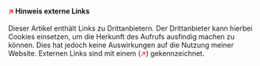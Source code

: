 #### <span style="color: red;">↗</span> Hinweis externe Links ####

Dieser Artikel enthält Links zu Drittanbietern. Der Drittanbieter kann hierbei Cookies einsetzen, um die Herkunft des Aufrufs ausfindig machen zu können. Dies hat jedoch keine Auswirkungen auf die Nutzung meiner Website. Externen Links sind mit einem (<span style="color: red;">↗</span>) gekennzeichnet.


[Moby Dick III]: http://www.moby-dick.de "Segelyacht Moby Dick III"
[eat and STYLE Hamburg]: http://www.eat-and-style.de/hamburg/Home.html  "eat and STYLE, Hamburg"
[wiki]: http://wikipedia.org  "Online Encyclopedia"
[id]: url  "tooltip"
[MC Pfungstadt e.V.]: https://www.mc-pfungstadt.de "Motorsportclub Pfungstadt 1952 e.V. im ADAC"
[Adventure Tour]: http://www.ktm.com/ridektm/ktm-adventure-tours.html "Ride KTM - Feel KTM"
[Alfie Cox]: http://www.alfiecox.co.za "Alfie Cox Racing"
[Google Mail]: http://mail.google.com "Google Mail"
[Google]: http://www.google.de "Google Suche"
[IFTTT]: https://ifttt.com/ "If This Than That - Put the internet to work for you."
[Dropbox]: https://www.dropbox.com/ "Dropbox"
[Hazel]: http://www.noodlesoft.com/ "Hazel - Automated Organization for your Mac"
[SWR3]: http://www.swr3.de "Hier geht das Radio weiter"
[Johann Lafer]: http://www.johannlafer.de "Die Welt des Johann Lafer"
[Gernsheimer Hochseekameradschaft e.V.]: http://www.gernsheimer-hochseekameradschaft.de/ "Gernsheimer Hochseekameradschaft e.V. - Rund um die Segelyacht Moby Dick III."
[Geek & Poke]: http://geek-and-poke.com/ "As long as there is someone who gets the title"
[Vivian Maier]: http://www.vivianmaier.com/ "Vivian Maier Photographer | Official website of Vivian Maier | Vivian Maier Portfolios, Prints, Exhibitions, Books and documentary film"
[artsy.net/artist/vivian-maier]: https://www.artsy.net/artist/vivian-maier "Discover art from leading galleries, museums, and private collections."
[Speed-Pixx.de]: http://www.speed-pixx.de "Fotografien von Andreas Lange" 
[GitHub]: https://github.com/ "Powerful collaboration, code review, and code management for open source and private projects." 
[Jekyll]: http://jekyllrb.com/ "Transform your plain text into static websites and blogs."
[Octopress]: http://octopress.org/ "A blogging framework for hackers."
[EisFair]: http://www.eisfair.org/ "the easy internet server"
[Gjestehuset 102]: http://www.gjestehuset102.no/ "Guesthouse 102 is located in Nybyen, about 2 km from the center of Longyearcity." 
[Spitzbergen.de]: https://www.spitzbergen.de "Informationen und Hinweise, Reiseführer und Literatur, Arktis-Erlebnisreisen, Bilder, Links und mehr rund um die arktische Inselgruppe"
[Noorderlicht]: http://www.noorderlicht.nu "Zweimastschoner Noorderlicht"
[Lake Louise Gondel]: http://www.lakelouisegondola.com/ "The Lake Louise Gondola is one of the best places on earth to see wild grizzly bears in their natural environment."
[Truffle Pigs]: http://www.trufflepigs.com/ "Real food for real people in real time in Field, British Columbia."
[Caribou Grill]: http://www.caribougrill.com/ "caribougrill@gmail.com 1002 - 5th Avenue PO Box 278 Valemount BC, V0E 2Z0 Ph: 250 566 8244 Fax: 250 566 8245"
[Hoodoos]: http://www.traveldrumheller.com/index.php/directory/7-Drumheller-Hoodoos "Hoodoos in Drumheller, Alberta - Heart of the Canadian Badlands"
[Lake Side Inn]: http://lakesideinn.bc.ca/ "Charming bed and breakfast accommodations on Kamloops Lake, half an hour from downtown Kamloops, British Columbia"
[Great Divide Lodge]: http://www.thegreatdividelodge.com/ "Located at the summit of the famous Kicking Horse Pass in Yoho National Park, The Great Divide Lodge overlooks the Canadian Rockies and beautiful Wapta Lake."
[Lakeview Signature Inn]: https://www.lakeviewhotels.com/hotels/calgary-airport/ "Welcome to Lakeview Signature Inn – your all-suite choice at the Calgary Airport! Whether visiting Calgary for one day or for a longer stay, we can help make living on the road easier."
[Calgary Tower]: http://www.calgarytower.com/ "At 1228 metres above sea level, the Calgary Tower is home to the highest 360° observation deck in the world and is your gateway to Calgary’s art, culture, entertainment, and nightlife."
[Ice House Oyster Bar]: http://icehousetofino.ca/ "Ice House Oyster Bar"
[Cabelas]: http://www.cabelas.ca/find-a-store/nanaimo/12 "World's Foremost Outfitter"
[Duffin Cove Resort]: http://www.duffin-cove-resort.com/ "Duffin Cove Resort"
[Torque Masters]: http://torquemasters.ca/ "The Torque Masters is a family-oriented car club in Sidney, B.C."
[Coco Rico Cafe]: http://www.cocoricocafe.ca/ "We Welcome you to Coco-Rico Cafe located at 1290 Robson Street, Downtown, Vancouver, BC"
[Point of View Cameras Vancouver]:http://pointofviewcameras.ca/gopro/gopro-vancouver "PointofViewCameras Vancouver carries the largest selection of In Stock GoPro Cameras and Go Pro Accessories in Vancouver."
[Disney Wonder]: https://de.wikipedia.org/wiki/Disney_Wonder "Die Disney Wonder (dt. Wunder) ist ein Kreuzfahrtschiff der Reederei Disney Cruise Line."
[Top of Vancouver Restaurant]: http://www.topofvancouver.com/ "Top of Vancouver - Revolving Restaurant"
[Qoola]: http://www.qoola.com/ "Frozen Yogurt"
[Nandos]: http://www.nandos.ca/ "PERi-PERi flame-grilled Chicken"
[Maxi-Daxi]: http://maxi-daxi.de/ "Die günstige Alternative"
[Butchards Gardens]: http://www.butchartgardens.com/de "Es erwartet Sie ein Paradies für Gartenliebhaber, Photographen und Romantiker."
[Howe Sound Brauerei]: http://www.howesound.com/ "Since 1996, we’ve been brewing an award-winning selection of ales and lagers in beautiful Squamish, BC."
[Britannia Mine Museum]: http://www.britanniaminemuseum.ca/ "Britannia Mine Museum"
[Fotos aus der Box]: https://www.fotos-aus-der-box.de/ "Fotos aus der Box - FotoBox für Gernsheim und Umgebung"
[Biebesheim am Rheinkilometer 464]: http://www.biebesheim-am-rheinkilometer464.de/ "Ein Weblog von Simone Frank" 
[Werbetechnik Harth]: http://www.werbetechnik-harth.de/ "Werbetechnik Harth - Entwurf, Textilwerbung, Beschriftung, Digitaldruck"
[DEKO Creativ]: http://www.deko-creativ-online.de/ "Dekorationen, aus und mit Leidenschaft"
[Fahrzeugbau Nothnagel GmbH]: http://www.fzb-nothnagel.de "Husqvarna Händler, Anhänger und Vermietung"
[RL-Reisemobile]: http://rl-reisemobile.de/ "Erobern Sie mit uns und unseren Wohnmobilen ganz Europa!"
[Alle Wetter mit Regenbogen]: http://www.ardmediathek.de/tv/alle-wetter/alle-wetter-ganze-Sendung/hr-fernsehen/Video?bcastId=3350202&documentId=36252468 "Alle Wetter Sendung im Hessischen Rundfunk mit dem doppelten Regenbogen Bild von Thomas Wetterer"
[Gernsheimer Fischerfest]: http://www.rheinisches-fischerfest.de/ "Großes Volksfest zwischen Rhein und Hafen, mit Front- und Höhenfeuerwerk, Fischerstechen, Händlern, Fahrgeschäften und attraktivem Programm."
[Quoka]: http://www.quoka.de/ "Kostenlose Kleinanzeigen"
[Landi]: http://www.landi.ch/shop/de/smoker-texas-ranger-l "Smoker Texas Ranger"
[Schlosserei Tragesser]: http://tragesser-schlosserei.de/ "Schlosserei Tragesser - Stahl-Metallbau, Edelstahlverarbeitung"
[SIGMA]: https://www.sigma-foto.de/ "Kamera, Digitalkamera, Blitzgerät und Objektive. SIGMA (Deutschland) GmbH"
[Basil's Bar]: http://www.basilsbar.com "Basil's Bar auf Mustique"
[Beachcomber]: http://www.beachcomberstaugustine.com/ "Where A Street meets the ocean"
[Kennedy Space Center]: https://www.kennedyspacecenter.com/ "Kennedy Space Center"
[MSC Wartturm]: https://www.mscw.de/ "Motorsportclub Wartturm e.V. im ADAC"
[Intermoto 2002]: https://saarmesse.de/ "messe saar - sehen, fühlen, erleben"
[Intermoto 2003]: https://saarmesse.de/ "messe saar - sehen, fühlen, erleben"
[Space X]: http://www.spacex.com/ "SpaceX designs, manufactures and launches advanced rockets and spacecraft"
[Bubba Gump]: http://www.bubbagump.com/ "Great Food, Great Fun, Great Party."
[Quidi Vidi Brewery]: https://quidividibrewery.ca/ "Quidi Vidi Brewery Iceberg Beer"
[Magnum and Steins]: http://www.magnumandsteins.ca/ "A Restaurant, Wine & Cocktail Bar offering fresh seasonal local food downtown St. John's, Newfoundland."
[Georg House B&B]: http://www.georgehousebnb.com/ "Built in 1885, the Lloyd George House of Dildo is a landmark in the community and a symbol of the lasting influence of the family."
[Heart's Content Lighthouse]: https://www.pc.gc.ca/apps/dfhd/page_hl_eng.aspx?id=15052&i=72312 "The Heart's Content Lighthouse is an 8.7 metres (28.5 ft) cylindrical cast iron tower. It is located at the entrance to Heart's Content Harbour, on the eastern side of Trinity Bay, about halfway up the Bay de Verde Peninsula. It is the first lighthouse on the site."
[Bird Island B&B]: http://www.birdislandinn.com/ "Bird Island B&B is the perfect retreat for those looking for a relaxing but interesting vacation spot."
[Whitsha Inn B&B]: http://www.whitshainn.com/ "Whitsha Inn is located within Twillingate, Newfoundland."
[Dinner Theatre]: https://vacationintheisles.com/dinnertheatre/ "Located in the heart of Twillingate, just before Shoal Tickle Bridge, we offer a dinner and a show six nights a week (Monday through to Saturday), from the end of May until late September."
[Annie's]: http://anniesrestaurant.ca/ "Annies Harbor Restaurant"
[Fogo Island Inn]: https://www.fogoislandinn.ca/ "An Island off an Island"
[Sansome's Seafood Restaurant]: http://www.sansomeslobsterpool.com/ "Welcome to Sansome's Seafood Restaurant"
[Island Vista B&B]: https://www.islandsvistabandb.com/ "Fully renovated beautiful home on the ocean in Forrester's Point, NL."
[Ben's Studio]: http://www.bensstudio.ca/ "A Unique Style of Folk Art"
[Discover Northland]: http://www.discovernorthland.com/ "Join the Alcock family for an award-winning Newfoundland boat tour experience."
[Viking Village]: http://www.vikingvillage.ca/ "Viking Village is 1km walking distance to L'Anse Aux Meadows National Historic Site and UNESCO World Heritage Site."
[Norseman Restaurant]: http://www.valhalla-lodge.com/restaurant/ "Rated as one of the Best in Canada(2 out 3 star in Where to eat in Canada) and Newfoundland!"
[Daily Catch]: https://www.dailycatch.ca/ "Hungry? Let your palate meet the sea at The Daily Catch. We serve the freshest seafood in the area, along with a variety of local beers and drinks to satisfy your hunger as well as your thirst."
[Norstead Viking Village]: http://www.norstead.com/ "The Norstead Viking Village at L'Anse aux Meadows only 2 kms from The UNESCO World Heritage Viking Site  has been identified as one Canada's top ten Hidden Travel Gems."
[Cape Norman Lighthouse]: http://lighthousefriends.com/light.asp?ID=1269 "Situated at the tip of the Great Northern Peninsula, Cape Norman is the northernmost point of insular Newfoundland."
[Root Cellar]: http://www.rootcellars.com/ "Root Cellar Capital of the World"
[Dark Tickle Co. Wild Berry Économusée]: https://www.newfoundlandlabrador.com/plan-and-book/attractions/210867 "Manufacturer of products from unique wild berries you can watch being made."
[Cafe Nymphe]: https://www.newfoundlandlabrador.com/plan-and-book/restaurants/10759 "Cafe Nymphe is an historically - themed bistro housing The Granchain Exhibit, a journey through a unique part of world history, the adventure and peril of the French migratory fishery along Newfoundland's Petit Nord."
[Northern Delights]: https://www.tripadvisor.ca/Restaurant_Review-g1867373-d1867374-Reviews-Northern_Delights-Gunners_Cove_Newfoundland_Newfoundland_and_Labrador.html "Northern Delights in Gunners Cove"
[Lobster Cove Head Lighthouse]: http://lighthousefriends.com/light.asp?ID=1272 "Lobster Cove Head marks the northern side of the entrance to Boone Bay."
[Anchor Down B&B]: http://www.theanchordown.com/ "Hello and welcome to The Anchor Down Bed and Breakfast in the heart of Gros Morne National Park, Newfoundland."
[Java Jack's]: http://javajacks.ca/ "Java Jack’s is recommended by The Lonely Planet, Fodor’s, Where to Eat in Canada and our many happy guests."
[Right of da Boat]: https://www.booking.com/hotel/ca/right-off-da-boat-b-amp-b.en-gb.html?aid=356994;label=gog235jc-hotel-XX-ca-rightNoffNdaNboatNbNampNb-unspec-ca-com-L%3Aen-O%3AosSx-B%3Achrome-N%3AXX-S%3Abo-U%3AXX-H%3As;sid=2c4e456b64f2a0fe0d8fd0b4108db8d7;dist=0&sb_price_type=total&type=total& "Right Off Da Boat B&B is located in Channel-Port aux Basques. Free Wi-Fi access and a full daily breakfast are available."
[Seashore]: https://www.tripadvisor.ca/Restaurant_Review-g6894956-d4875234-Reviews-Seashore_Restaurant-Margaree_Newfoundland_Newfoundland_and_Labrador.html "Seashore Restaurant Margaree"
[Keltic Express Zodiac Adventures]: http://www.capebretonwhalewatching.com/ "Welcome to Keltic Express Zodiac Adventures (KEZA), an adventure tour found on the world famous Cabot Trail at Ingonish, Cape Breton, Nova Scotia, Canada."
[Black Spoon Bistro]: https://www.tripadvisor.co.nz/ShowUserReviews-g181763-d1822230-r410958404-Black_spoon_bistro-North_Sydney_Cape_Breton_Island_Nova_Scotia.html "Black Spoon Bistro - Super Essen"
[At the Harbourfront B&B Inn]: https://www.attheharbourfrontbandb.com/ "An der Harbourfront B & B Inn bietet Unterkunft in North Sydney, 29 km von Mira."
[Periwinkle Cafe]: http://www.saltyrosesandtheperiwinklecafe.com/ "We have restored one of Ingonish’s oldest and most charming properties into an experience much more than just a place to rest your head."
[The Markland]: http://www.themarkland.com/ "The top of Cape Breton welcomes you with friendly staff, charming cabins and delicious, locally sourced cuisine!"
[Country Haven B&B]: http://countryhavenbedandbreakfast.com/ "You are planning a trip to visit one of the most spectacular areas of Nova Scotia - Cape Breton Island where hospitality is a way of life. Country Haven Bed & Breakfast would like to welcome you!"
[Cape Breton Highlands National Park]: https://www.pc.gc.ca/en/pn-np/ns/cbreton "One of Canada’s most enchanting places, where the mountains meet the sea."
[Willow House Inn]: http://www.willowhouseinn.com/ "Experience the hospitality and charm you have always dreamed of..."
[Lone Shieling Trail]: https://www.novascotia.com/see-do/outdoor-activities/lone-shieling-trail-cape-breton-highlands-national-park/2775 "Dominated by 350-year-old sugar maple trees, the Grande Anse Valley is one of the largest old-growth hardwood forests in the Maritimes."
[Macintosh Brook Trail]: https://www.novascotia.com/see-do/trails/macintosh-brook-trail-cape-breton-highlands-national-park/6180 "Imagine a nice, easy, fairly level stroll along a babbling brook and through a mature hardwood forest with a scenic waterfall at the end. Add to that the songs of forest birds and you have this relaxing trail."
[Bog Trail]: https://www.novascotia.com/see-do/outdoor-activities/bog-trail-cape-breton-highlands-national-park/2771 "In keeping with Parks Canada's mandate to protect the natural environment, a boardwalk keeps your feet dry as you walk while preventing you from trampling the fragile life in this highland plateau bog."
[Cabot Trail]: http://www.cabottrail.com/ "The Cabot Trail, a scenic roadway that takes you around the greater part of Nova Scotia Cape Breton, is one of the most famous drives in Canada."
[Skyline Trail]: https://www.novascotia.com/see-do/trails/skyline-trail-cape-breton-highlands-national-park/6176 "A dramatic headland cliff overlooks the rugged coast from the end of this level trail."
[Glenora Distillery]: https://www.glenoradistillery.com/ "Glen Breton Rare is produced in the traditional method using only three ingredients: barley, yeast and water."
[Harbour House]: https://m.facebook.com/Harbour-House-Ales-Spirits-594956310667662/ "Harbour House Ales & Spirits"
[Burntcoat Head Park]: https://www.burntcoatheadpark.ca/ "Unbeatable – and breathtaking. Welcome to the highest tides in the world."
[Walton Lighthouse]: https://www.novascotia.com/see-do/attractions/walton-lighthouse/1637 "The only lighthouse remaining in Hants County (c 1873)."
[Walton Pub]: http://www.waltonpub.ca/ "Walton Pub"
[Lennox Inn]: https://www.lennoxtavernbb.ca/ "The oldest operating inn in Canada"
[Dockside Restaurant]: http://www.docksider.ca/ "The grand old building which is home to The Dockside Inn & Restaurant was erected in 1901"
[Lahave Bakery]: http://lahavebakery.com/ "The LaHave Bakery is 15 mins from Bridgewater on the Lighthouse Route (Rte 331)."
[Port Medway Lighthouse Park]: https://www.novascotia.com/see-do/attractions/port-medway-lighthouse-park/1615 "Port Medway Lighthouse Park, situated on Nova Scotia’s South Shore, is an interpretive and picnic park with boardwalks and a picnic shelter."
[Ironworks Distillery]: https://ironworksdistillery.com/ "Ironworks is a micro-distillery located in the old port of Lunenburg on Nova Scotia’s historic South Shore."
[Glamping]: https://pleasantpaddling.com/yourisland/ "This is kayak glamping in Nova Scotia at its best."
[Craft and Food Festival]: http://lunenburgcraftandfoodfestival.com/ "Fully Decorated Show * Free Parking* Entertainment & Food"
[Grand Banker Bar & Grill]: https://grandbanker.com/ "On the Lunenburg Waterfront"
[White Sails Bakery]: http://www.whitesailsbakery.com/ "Delicious handmade assortments served fresh daily."
[Peggy's Cove]: http://www.peggyscoveregion.com/ "Welcome to the Peggy's Cove Coastal Region on Nova Scotia's Bluenose Coast."
[At Robie's End B&B]: https://www.novascotia.com/places-to-stay/accommodations/at-robies-end-b-b/354 "2 spacious, luxuriously furnished A/C rooms (K,Q,T), ensuite 3-pc bath (walk-in shower), TV, phone, Wi-Fi, fridge, coffeemaker; private entrance, deck."
[McKelvie's Restaurant]: https://mckelvies.com/ "Situated on the Halifax waterfront , we provide our diners with finely crafted cuisine, using the freshest ingredients, hand-picked from our talented local vendors."
[Halifax Jazz Festival]: http://www.halifaxjazzfestival.ca/ "Halifax Jazz Festival"
[Harbour Hopper]: https://www.harbourhopper.com/halifax-harbour-hoppers "Ribbit Ribbit! All aboard Atlantic Canada's most popular tour - an amphibious adventure that shows you the best of Halifax by land and sea."
[Halifax Public Gardens]: http://www.halifaxpublicgardens.ca/ "The Halifax Public Gardens is a 16-acre oasis in the heart of downtown Halifax. Officially opened in 1867"
[Halifax Central Library]: https://www.halifaxpubliclibraries.ca/locations/SGA/ "All branches are breastfeeding friendly and have self-service holds pick-ups, printing services, public computers, and free WiFi."
[The BEST DAMN Nikkor you MUST BUY]: https://youtu.be/Fn4v4I40Fvo "The Angry Photographer: The BEST DAMN Nikkor you MUST BUY. Nikon Lens Secrets to save you $$$$$"
[Trapan]: http://trapan.hr/ "Love, energy and courage are the main drivers of the winery Trapan."
[Chiavalon]: https://www.chiavalon.hr/ "Chiavalon Organic Extra Virgin Olive Oil | Vodnjan | Istria"
[Octopress]: http://octopress.org/ "A blogging framework for hackers."
[DokuWiki]: http://www.dokuwiki.org "simple to use and highly versatile Open Source wiki software"
[Achim Trinkner]: https://www.trinkner.de/ "Auto und Zweirad Trinkner"
